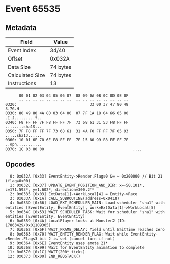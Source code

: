 # Event 65535

## Metadata

| Field           | Value    |
|-----------------|----------|
| Event Index     | 34/40    |
| Offset          | 0x032A   |
| Data Size       | 74 bytes |
| Calculated Size | 74 bytes |
| Instructions    | 13       |

```
      00 01 02 03 04 05 06 07  08 09 0A 0B 0C 0D 0E 0F
      -- -- -- -- -- -- -- --  -- -- -- -- -- -- -- --
0320:                                33 00 37 47 80 48            3.7G.H
0330: 80 49 80 4A 80 03 04 00  07 7F 1A 18 04 66 05 00  .I.J.........f..
0340: F8 FF FF 7F F8 FF FF 7F  73 68 61 31 53 F8 FF FF  ........sha1S...
0350: 7F F8 FF FF 7F 73 68 61  31 4A F0 FF FF 7F 05 93  .....sha1J......
0360: 10 01 6F 70 6E F8 FF FF  7F 15 80 99 F8 FF FF 7F  ..opn...........
0370: 1C 03 80 00                                       ....            
```

## Opcodes

```
  0: 0x032A [0x33] EventEntity->Render.Flags0 &= ~ 0x200000 // Bit 21 (flag=0x00)
  1: 0x032C [0x37] UPDATE_EVENT_POSITION_AND_DIR: x=-50.101*, z=171.593*, y=1.602*, direction=300.2°*
  2: 0x0335 [0x03] ExtData[1]->WorkLocal[4] = Entity->Race
  3: 0x033A [0x1A] CALL_SUBROUTINE(address=0x0418)
  4: 0x033D [0x66] LOAD_EXT_SCHEDULER_MAIN: Load scheduler "sha1" with entities [EventEntity, EventEntity], work=ExtData[1]->WorkLocal[5]
  5: 0x034C [0x53] WAIT_SCHEDULER_TASK: Wait for scheduler "sha1" with entities [EventEntity, EventEntity]
  6: 0x0359 [0x4A] LocalPlayer looks at Monster2 (ID: 17863429/0x01109305)
  7: 0x0362 [0x6F] WAIT_FRAME_DELAY: Yield until WaitTime reaches zero
  8: 0x0363 [0x70] WAIT_ENTITY_RENDER_FLAG: Wait while EventEntity->Render.Flags3 bit 2 is set (cancel turn if not)
  9: 0x0364 [0x6E] EventEntity uses emote 21*
 10: 0x036B [0x99] Wait for EventEntity animation to complete
 11: 0x0370 [0x1C] WAIT(200* ticks)
 12: 0x0373 [0x00] END_REQSTACK()
```
